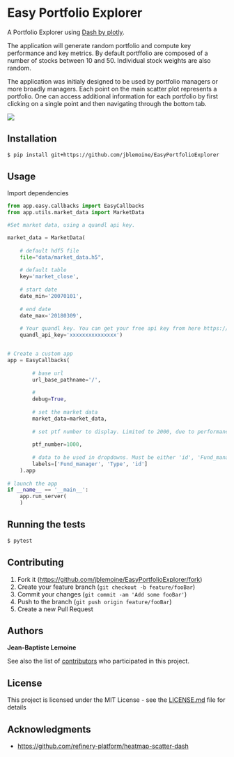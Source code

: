 # Easy Portfolio Explorer

A Portfolio Explorer using [Dash by plotly](https://plot.ly/products/dash/).

The application will generate random portfolio and compute key performance and key metrics.
By default portffolio are composed of a number of stocks between 10 and 50. Individual stock weights are also random. 

The application was initialy designed to be used by portfolio managers or more broadly managers. 
Each point on the main scatter plot represents a portfolio. 
One can access additional information for each portfolio by first clicking on a single point and then navigating through the bottom tab. 


![](raw/Gif.gif)

## Installation


```sh
$ pip install git+https://github.com/jblemoine/EasyPortfolioExplorer
```


## Usage

Import dependencies
```python
from app.easy.callbacks import EasyCallbacks
from app.utils.market_data import MarketData

#Set market data, using a quandl api key.

market_data = MarketData(
    
    # default hdf5 file
    file="data/market_data.h5",
    
    # default table 
    key='market_close',
    
    # start date 
    date_min='20070101',
    
    # end date 
    date_max='20180309',
    
    # Your quandl key. You can get your free api key from here https://www.quandl.com/. 
    quandl_api_key='xxxxxxxxxxxxxxx')


# Create a custom app 
app = EasyCallbacks(
        
        # base url 
        url_base_pathname='/',
        
        # 
        debug=True,
        
        # set the market data
        market_data=market_data,
        
        # set ptf number to display. Limited to 2000, due to performance issue.
        
        ptf_number=1000,
        
        # data to be used in dropdowns. Must be either 'id', 'Fund_manager', 'Client_name', 'Type', 'Creation_date'
        labels=['Fund_manager', 'Type', 'id']
    ).app
   
# launch the app
if __name__ == '__main__':
    app.run_server(
    )
```

## Running the tests

```sh
$ pytest

```

## Contributing

1. Fork it (<https://github.com/jblemoine/EasyPortfolioExplorer/fork>)
2. Create your feature branch (`git checkout -b feature/fooBar`)
3. Commit your changes (`git commit -am 'Add some fooBar'`)
4. Push to the branch (`git push origin feature/fooBar`)
5. Create a new Pull Request

## Authors

 **Jean-Baptiste Lemoine**

See also the list of [contributors](https://github.com/your/project/contributors) who participated in this project.

## License

This project is licensed under the MIT License - see the [LICENSE.md](raw/LICENSE.md) file for details

## Acknowledgments

* https://github.com/refinery-platform/heatmap-scatter-dash
